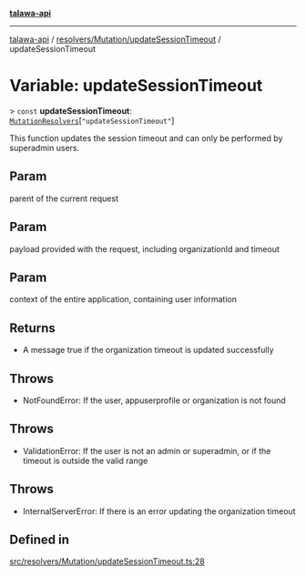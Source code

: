 [**talawa-api**](../../../../README.md)

***

[talawa-api](../../../../modules.md) / [resolvers/Mutation/updateSessionTimeout](../README.md) / updateSessionTimeout

# Variable: updateSessionTimeout

\> `const` **updateSessionTimeout**: [`MutationResolvers`](../../../../types/generatedGraphQLTypes/type-aliases/MutationResolvers.md)\[`"updateSessionTimeout"`\]

This function updates the session timeout and can only be performed by superadmin users.

## Param

parent of the current request

## Param

payload provided with the request, including organizationId and timeout

## Param

context of the entire application, containing user information

## Returns

- A message true if the organization timeout is updated successfully

## Throws

- NotFoundError: If the user, appuserprofile or organization is not found

## Throws

- ValidationError: If the user is not an admin or superadmin, or if the timeout is outside the valid range

## Throws

- InternalServerError: If there is an error updating the organization timeout

## Defined in

[src/resolvers/Mutation/updateSessionTimeout.ts:28](https://github.com/PalisadoesFoundation/talawa-api/blob/6bd0fecc1032af2aa70d925c85724d9fec2350f9/src/resolvers/Mutation/updateSessionTimeout.ts#L28)
